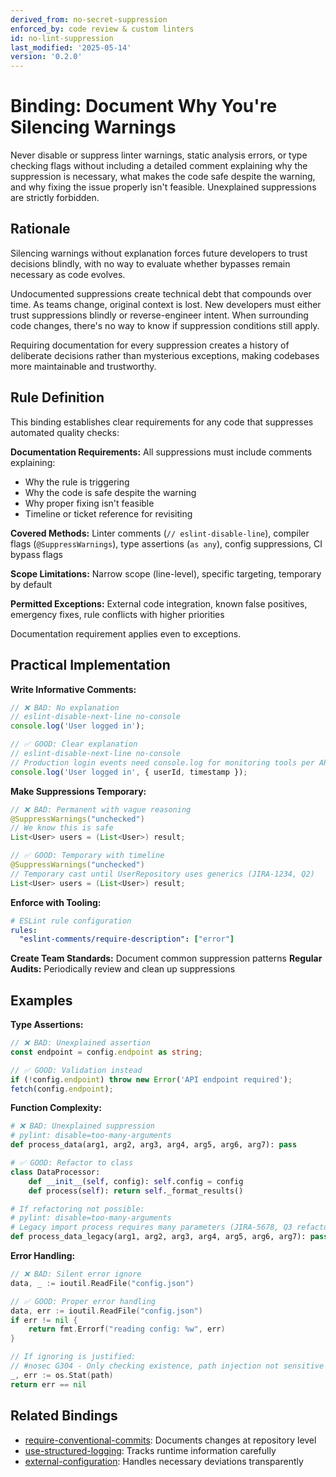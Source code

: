 ```yaml
---
derived_from: no-secret-suppression
enforced_by: code review & custom linters
id: no-lint-suppression
last_modified: '2025-05-14'
version: '0.2.0'
---
```

# Binding: Document Why You're Silencing Warnings

Never disable or suppress linter warnings, static analysis errors, or type checking
flags without including a detailed comment explaining why the suppression is necessary,
what makes the code safe despite the warning, and why fixing the issue properly isn't
feasible. Unexplained suppressions are strictly forbidden.

## Rationale

Silencing warnings without explanation forces future developers to trust decisions blindly, with no way to evaluate whether bypasses remain necessary as code evolves.

Undocumented suppressions create technical debt that compounds over time. As teams change, original context is lost. New developers must either trust suppressions blindly or reverse-engineer intent. When surrounding code changes, there's no way to know if suppression conditions still apply.

Requiring documentation for every suppression creates a history of deliberate decisions rather than mysterious exceptions, making codebases more maintainable and trustworthy.

## Rule Definition

This binding establishes clear requirements for any code that suppresses automated
quality checks:

**Documentation Requirements:** All suppressions must include comments explaining:
- Why the rule is triggering
- Why the code is safe despite the warning
- Why proper fixing isn't feasible
- Timeline or ticket reference for revisiting

**Covered Methods:** Linter comments (`// eslint-disable-line`), compiler flags (`@SuppressWarnings`), type assertions (`as any`), config suppressions, CI bypass flags

**Scope Limitations:** Narrow scope (line-level), specific targeting, temporary by default

**Permitted Exceptions:** External code integration, known false positives, emergency fixes, rule conflicts with higher priorities

Documentation requirement applies even to exceptions.

## Practical Implementation

**Write Informative Comments:**
```typescript
// ❌ BAD: No explanation
// eslint-disable-next-line no-console
console.log('User logged in');

// ✅ GOOD: Clear explanation
// eslint-disable-next-line no-console
// Production login events need console.log for monitoring tools per ARCH-2023-05
console.log('User logged in', { userId, timestamp });
```

**Make Suppressions Temporary:**
```java
// ❌ BAD: Permanent with vague reasoning
@SuppressWarnings("unchecked")
// We know this is safe
List<User> users = (List<User>) result;

// ✅ GOOD: Temporary with timeline
@SuppressWarnings("unchecked")
// Temporary cast until UserRepository uses generics (JIRA-1234, Q2)
List<User> users = (List<User>) result;
```

**Enforce with Tooling:**
```yaml
# ESLint rule configuration
rules:
  "eslint-comments/require-description": ["error"]
```

**Create Team Standards:** Document common suppression patterns
**Regular Audits:** Periodically review and clean up suppressions

## Examples

**Type Assertions:**
```typescript
// ❌ BAD: Unexplained assertion
const endpoint = config.endpoint as string;

// ✅ GOOD: Validation instead
if (!config.endpoint) throw new Error('API endpoint required');
fetch(config.endpoint);
```

**Function Complexity:**
```python
# ❌ BAD: Unexplained suppression
# pylint: disable=too-many-arguments
def process_data(arg1, arg2, arg3, arg4, arg5, arg6, arg7): pass

# ✅ GOOD: Refactor to class
class DataProcessor:
    def __init__(self, config): self.config = config
    def process(self): return self._format_results()

# If refactoring not possible:
# pylint: disable=too-many-arguments
# Legacy import process requires many parameters (JIRA-5678, Q3 refactor)
def process_data_legacy(arg1, arg2, arg3, arg4, arg5, arg6, arg7): pass
```

**Error Handling:**
```go
// ❌ BAD: Silent error ignore
data, _ := ioutil.ReadFile("config.json")

// ✅ GOOD: Proper error handling
data, err := ioutil.ReadFile("config.json")
if err != nil {
    return fmt.Errorf("reading config: %w", err)
}

// If ignoring is justified:
// #nosec G304 - Only checking existence, path injection not sensitive
_, err := os.Stat(path)
return err == nil
```

## Related Bindings

- [require-conventional-commits](../../docs/bindings/core/require-conventional-commits.md): Documents changes at repository level
- [use-structured-logging](../../docs/bindings/core/use-structured-logging.md): Tracks runtime information carefully
- [external-configuration](../../docs/bindings/core/external-configuration.md): Handles necessary deviations transparently
